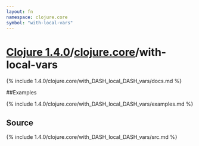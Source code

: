 ```yaml
---
layout: fn
namespace: clojure.core
symbol: "with-local-vars"
---
```


# [Clojure 1.4.0](../../)/[clojure.core](../)/with-local-vars

{% include 1.4.0/clojure.core/with_DASH_local_DASH_vars/docs.md %}

##Examples

{% include 1.4.0/clojure.core/with_DASH_local_DASH_vars/examples.md %}
## Source
{% include 1.4.0/clojure.core/with_DASH_local_DASH_vars/src.md %}


